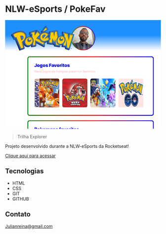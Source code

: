 # NLW-eSports / PokeFav


![preview](https://github.com/Darksteel7/NLW-Pokemon/blob/main/GitHub/darksteel7.github.io_NLW-Pokemon_.png)

>Trilha Explorer

Projeto desenvolvido durante a NLW-eSports da Rocketseat!

[Clique aqui para acessar](https://darksteel7.github.io/NLW-Pokemon/)

## Tecnologias 

- HTML
- CSS
- GIT
- GITHUB

## Contato 

Julianreina@gmail.com
